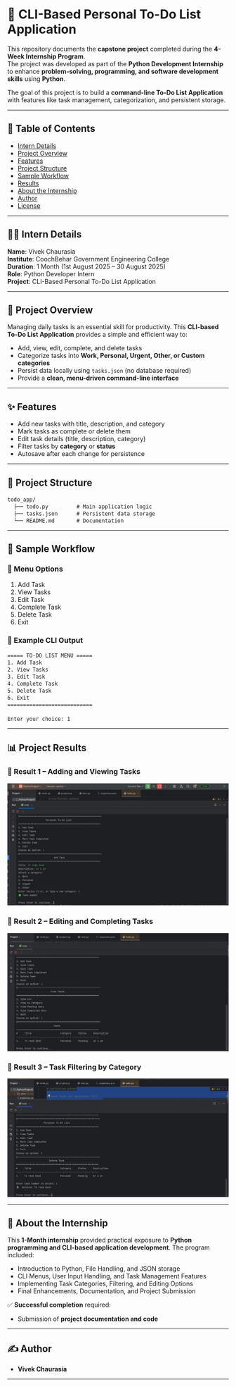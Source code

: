 # 📝 CLI-Based Personal To-Do List Application  

This repository documents the **capstone project** completed during the **4-Week Internship Program**.  
The project was developed as part of the **Python Development Internship** to enhance **problem-solving, programming, and software development skills** using **Python**.  

The goal of this project is to build a **command-line To-Do List Application** with features like task management, categorization, and persistent storage.  

---

## 📑 Table of Contents  

- [Intern Details](#intern-details)  
- [Project Overview](#project-overview)  
- [Features](#features)  
- [Project Structure](#project-structure)  
- [Sample Workflow](#sample-workflow)  
- [Results](#results)  
- [About the Internship](#about-the-internship)  
- [Author](#author)  
- [License](#license)  

---

## 👨‍💻 Intern Details  

**Name**: Vivek Chaurasia  
**Institute**: CoochBehar Government Engineering College  
**Duration**: 1 Month (1st August 2025 – 30 August 2025)  
**Role**: Python Developer Intern  
**Project**: CLI-Based Personal To-Do List Application  

---

## 🚀 Project Overview  

Managing daily tasks is an essential skill for productivity. This **CLI-based To-Do List Application** provides a simple and efficient way to:  

- Add, view, edit, complete, and delete tasks  
- Categorize tasks into **Work, Personal, Urgent, Other, or Custom categories**  
- Persist data locally using `tasks.json` (no database required)  
- Provide a **clean, menu-driven command-line interface**  

---

## ✨ Features  

- Add new tasks with title, description, and category  
- Mark tasks as complete or delete them  
- Edit task details (title, description, category)  
- Filter tasks by **category** or **status**  
- Autosave after each change for persistence  

---

## 📂 Project Structure  

```
todo_app/
  ├── todo.py         # Main application logic
  ├── tasks.json      # Persistent data storage
  └── README.md       # Documentation
```

---

## 📌 Sample Workflow  

### 🔹 Menu Options  
1. Add Task  
2. View Tasks  
3. Edit Task  
4. Complete Task  
5. Delete Task  
6. Exit  

### 🔹 Example CLI Output  
```
===== TO-DO LIST MENU =====
1. Add Task
2. View Tasks
3. Edit Task
4. Complete Task
5. Delete Task
6. Exit
===========================

Enter your choice: 1
```

---

## 📊 Project Results  

### 🔹 Result 1 – Adding and Viewing Tasks  
![Result 1](Result%201%20Screenshot.JPG)  

### 🔹 Result 2 – Editing and Completing Tasks  
![Result 2](Result%202%20Screenshot.JPG)  

### 🔹 Result 3 – Task Filtering by Category  
![Result 3](Result%203%20Screenshot.JPG)  
 

---

## 📖 About the Internship  

This **1-Month internship** provided practical exposure to **Python programming and CLI-based application development**. The program included:  

- Introduction to Python, File Handling, and JSON storage  
- CLI Menus, User Input Handling, and Task Management Features  
- Implementing Task Categories, Filtering, and Editing Options  
- Final Enhancements, Documentation, and Project Submission  

✅ **Successful completion** required:    
- Submission of **project documentation and code**  

---

## ✍️ Author  

- **Vivek Chaurasia**  

--- 
